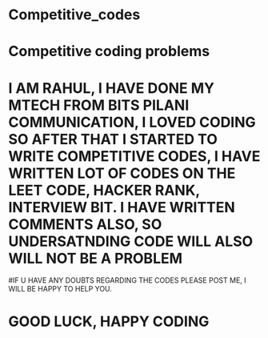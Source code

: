 # Competitive_codes
# Competitive coding problems
# I AM RAHUL, I HAVE DONE MY MTECH FROM BITS PILANI COMMUNICATION, I LOVED CODING SO AFTER THAT I STARTED TO WRITE COMPETITIVE CODES, I HAVE WRITTEN LOT OF CODES ON THE LEET CODE, HACKER RANK, INTERVIEW BIT. I HAVE WRITTEN COMMENTS ALSO, SO UNDERSATNDING CODE WILL ALSO WILL NOT BE A PROBLEM
#IF U HAVE ANY DOUBTS REGARDING THE CODES PLEASE POST ME, I WILL BE HAPPY TO HELP YOU.
# GOOD LUCK, HAPPY CODING
